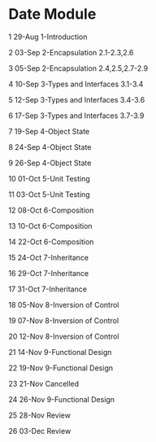 #     Date      Module


1     29-Aug    1-Introduction

2     03-Sep    2-Encapsulation          2.1-2.3,2.6

3     05-Sep    2-Encapsulation          2.4,2.5,2.7-2.9

4     10-Sep    3-Types and Interfaces   3.1-3.4 

5     12-Sep    3-Types and Interfaces   3.4-3.6

6     17-Sep    3-Types and Interfaces   3.7-3.9

7     19-Sep    4-Object State

8     24-Sep    4-Object State

9     26-Sep    4-Object State

10    01-Oct    5-Unit Testing

11    03-Oct    5-Unit Testing

12    08-Oct    6-Composition

13    10-Oct    6-Composition

14    22-Oct    6-Composition

15    24-Oct    7-Inheritance

16    29-Oct    7-Inheritance

17    31-Oct    7-Inheritance

18    05-Nov    8-Inversion of Control

19    07-Nov    8-Inversion of Control

20    12-Nov    8-Inversion of Control

21    14-Nov    9-Functional Design

22    19-Nov    9-Functional Design 

23    21-Nov    Cancelled

24    26-Nov    9-Functional Design 

25    28-Nov    Review

26    03-Dec    Review

